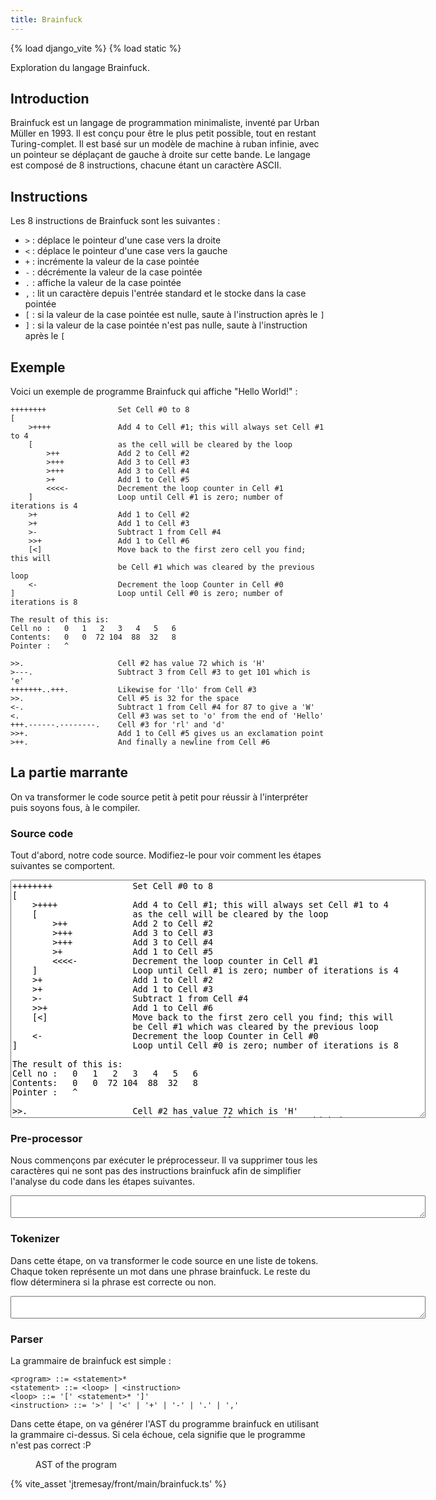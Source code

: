 ```yaml
---
title: Brainfuck
---
```

{% load django_vite %}
{% load static %}

Exploration du langage Brainfuck.

## Introduction

Brainfuck est un langage de programmation minimaliste, inventé par Urban Müller en 1993. Il est conçu pour être le plus petit possible, tout en restant Turing-complet. Il est basé sur un modèle de machine à ruban infinie, avec un pointeur se déplaçant de gauche à droite sur cette bande. Le langage est composé de 8 instructions, chacune étant un caractère ASCII.

## Instructions

Les 8 instructions de Brainfuck sont les suivantes :

- `>` : déplace le pointeur d'une case vers la droite
- `<` : déplace le pointeur d'une case vers la gauche
- `+` : incrémente la valeur de la case pointée
- `-` : décrémente la valeur de la case pointée
- `.` : affiche la valeur de la case pointée
- `,` : lit un caractère depuis l'entrée standard et le stocke dans la case pointée
- `[` : si la valeur de la case pointée est nulle, saute à l'instruction après le `]`
- `]` : si la valeur de la case pointée n'est pas nulle, saute à l'instruction après le `[`

## Exemple

Voici un exemple de programme Brainfuck qui affiche "Hello World!" :

```brainfuck
++++++++                Set Cell #0 to 8
[
    >++++               Add 4 to Cell #1; this will always set Cell #1 to 4
    [                   as the cell will be cleared by the loop
        >++             Add 2 to Cell #2
        >+++            Add 3 to Cell #3
        >+++            Add 3 to Cell #4
        >+              Add 1 to Cell #5
        <<<<-           Decrement the loop counter in Cell #1
    ]                   Loop until Cell #1 is zero; number of iterations is 4
    >+                  Add 1 to Cell #2
    >+                  Add 1 to Cell #3
    >-                  Subtract 1 from Cell #4
    >>+                 Add 1 to Cell #6
    [<]                 Move back to the first zero cell you find; this will
                        be Cell #1 which was cleared by the previous loop
    <-                  Decrement the loop Counter in Cell #0
]                       Loop until Cell #0 is zero; number of iterations is 8

The result of this is:
Cell no :   0   1   2   3   4   5   6
Contents:   0   0  72 104  88  32   8
Pointer :   ^

>>.                     Cell #2 has value 72 which is 'H'
>---.                   Subtract 3 from Cell #3 to get 101 which is 'e'
+++++++..+++.           Likewise for 'llo' from Cell #3
>>.                     Cell #5 is 32 for the space
<-.                     Subtract 1 from Cell #4 for 87 to give a 'W'
<.                      Cell #3 was set to 'o' from the end of 'Hello'
+++.------.--------.    Cell #3 for 'rl' and 'd'
>>+.                    Add 1 to Cell #5 gives us an exclamation point
>++.                    And finally a newline from Cell #6
```

## La partie marrante

On va transformer le code source petit à petit pour réussir à l'interpréter puis soyons fous, à le compiler.

### Source code

Tout d'abord, notre code source. Modifiez-le pour voir comment les étapes suivantes se comportent.

<textarea id="brainfuck-input" cols="80" rows="25">
++++++++                Set Cell #0 to 8
[
    >++++               Add 4 to Cell #1; this will always set Cell #1 to 4
    [                   as the cell will be cleared by the loop
        >++             Add 2 to Cell #2
        >+++            Add 3 to Cell #3
        >+++            Add 3 to Cell #4
        >+              Add 1 to Cell #5
        <<<<-           Decrement the loop counter in Cell #1
    ]                   Loop until Cell #1 is zero; number of iterations is 4
    >+                  Add 1 to Cell #2
    >+                  Add 1 to Cell #3
    >-                  Subtract 1 from Cell #4
    >>+                 Add 1 to Cell #6
    [<]                 Move back to the first zero cell you find; this will
                        be Cell #1 which was cleared by the previous loop
    <-                  Decrement the loop Counter in Cell #0
]                       Loop until Cell #0 is zero; number of iterations is 8

The result of this is:
Cell no :   0   1   2   3   4   5   6
Contents:   0   0  72 104  88  32   8
Pointer :   ^

>>.                     Cell #2 has value 72 which is 'H'
>---.                   Subtract 3 from Cell #3 to get 101 which is 'e'
+++++++..+++.           Likewise for 'llo' from Cell #3
>>.                     Cell #5 is 32 for the space
<-.                     Subtract 1 from Cell #4 for 87 to give a 'W'
<.                      Cell #3 was set to 'o' from the end of 'Hello'
+++.------.--------.    Cell #3 for 'rl' and 'd'
>>+.                    Add 1 to Cell #5 gives us an exclamation point
>++.                    And finally a newline from Cell #6
</textarea>

### Pre-processor

Nous commençons par exécuter le préprocesseur. Il va supprimer tous les caractères qui ne sont pas des instructions brainfuck afin de simplifier l'analyse du code dans les étapes suivantes.

<textarea id="brainfuck-preprocessor" cols="80" rows="2" readonly="true"></textarea>

### Tokenizer

Dans cette étape, on va transformer le code source en une liste de tokens. Chaque token représente un mot dans une phrase brainfuck. Le reste du flow déterminera si la phrase est correcte ou non.

<textarea id="brainfuck-tokenizer" cols="80" rows="2" readonly="true"></textarea>

### Parser

La grammaire de brainfuck est simple :

```bnf
<program> ::= <statement>*
<statement> ::= <loop> | <instruction>
<loop> ::= '[' <statement>* ']'
<instruction> ::= '>' | '<' | '+' | '-' | '.' | ','
```

Dans cette étape, on va générer l'AST du programme brainfuck en utilisant la grammaire ci-dessus.
Si cela échoue, cela signifie que le programme n'est pas correct :P

<figure>
    <figcaption>AST of the program</figcaption>
    <ul id="brainfuck-parser" class="tree"></ul>
</figure>

<link rel="stylesheet" type="text/css" href="{% static 'jtremesay/brainfuck/brainfuck.css' %}">
{% vite_asset 'jtremesay/front/main/brainfuck.ts' %}